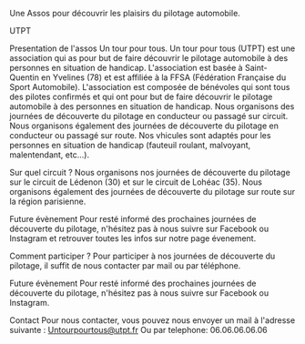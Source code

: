 Une Assos pour découvrir les plaisirs du pilotage automobile.

UTPT

Presentation de l'assos
Un tour pour tous.
Un tour pour tous (UTPT) est une association qui as pour but de faire découvrir le pilotage automobile à des personnes en situation de handicap.
L'association est basée à Saint-Quentin en Yvelines (78) et est affiliée à la FFSA (Fédération Française du Sport Automobile).
L'association est composée de bénévoles qui sont tous des pilotes confirmés et qui ont pour but de faire découvrir le pilotage automobile à des personnes en situation de handicap.
Nous organisons des journées de découverte du pilotage en conducteur ou passagé sur circuit.
Nous organisons également des journées de découverte du pilotage en conducteur ou passagé sur route.
Nos vhicules sont adaptés pour les personnes en situation de handicap (fauteuil roulant, malvoyant, malentendant, etc...).

Sur quel circuit ?
Nous organisons nos journées de découverte du pilotage sur le circuit de Lédenon (30) et sur le circuit de Lohéac (35).
Nous organisons également des journées de découverte du pilotage sur route sur la région parisienne.

Future évènement
Pour resté informé des prochaines journées de découverte du pilotage, n'hésitez pas à nous suivre sur Facebook ou Instagram et retrouver toutes les infos sur notre page évenement.

Comment participer ?
Pour participer à nos journées de découverte du pilotage, il suffit de nous contacter par mail ou par téléphone.

Future évènement
Pour resté informé des prochaines journées de découverte du pilotage, n'hésitez pas à nous suivre sur Facebook ou Instagram.

Contact
Pour nous contacter, vous pouvez nous envoyer un mail à l'adresse suivante :
Untourpourtous@utpt.fr
Ou par telephone:
06.06.06.06.06
